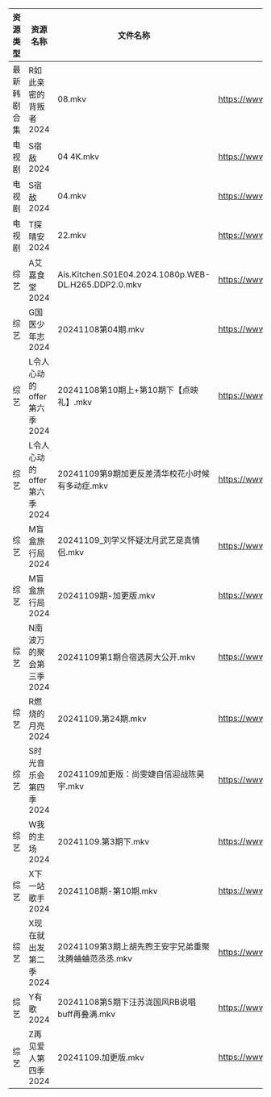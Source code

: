 | 资源类型   | 资源名称               | 文件名称                                                 | 分享链接                                 | 更新时间                |
| ------ | ------------------ | ---------------------------------------------------- | ------------------------------------ | ------------------- |
| 最新韩剧合集 | R如此亲密的背叛者2024      | 08.mkv                                               | https://www.alipan.com/s/XPaiCBQqD2E | 2024-11-09 00:06:08 |
| 电视剧    | S宿敌2024            | 04 4K.mkv                                            | https://www.alipan.com/s/jyw7xtYezPF | 2024-11-09 08:06:09 |
| 电视剧    | S宿敌2024            | 04.mkv                                               | https://www.alipan.com/s/jyw7xtYezPF | 2024-11-09 08:06:09 |
| 电视剧    | T探晴安2024           | 22.mkv                                               | https://www.alipan.com/s/BScPfWednTi | 2024-11-09 14:06:13 |
| 综艺     | A艾嘉食堂2024          | Ais.Kitchen.S01E04.2024.1080p.WEB-DL.H265.DDP2.0.mkv | https://www.alipan.com/s/qqA2j1AeyfW | 2024-11-09 08:06:56 |
| 综艺     | G国医少年志2024         | 20241108第04期.mkv                                     | https://www.alipan.com/s/wkqS6TFhLw8 | 2024-11-09 12:06:36 |
| 综艺     | L令人心动的offer第六季2024 | 20241108第10期上+第10期下【点映礼】.mkv                         | https://www.alipan.com/s/wF4mBRf7vAS | 2024-11-09 08:07:18 |
| 综艺     | L令人心动的offer第六季2024 | 20241109第9期加更反差清华校花小时候有多动症.mkv                       | https://www.alipan.com/s/wF4mBRf7vAS | 2024-11-09 14:06:58 |
| 综艺     | M盲盒旅行局2024         | 20241109_刘学义怀疑沈月武艺是真情侣.mkv                           | https://www.alipan.com/s/sw7yafb4e5C | 2024-11-09 14:07:06 |
| 综艺     | M盲盒旅行局2024         | 20241109期-加更版.mkv                                    | https://www.alipan.com/s/sw7yafb4e5C | 2024-11-09 14:07:06 |
| 综艺     | N南波万的聚会第三季2024     | 20241109第1期合宿选房大公开.mkv                               | https://www.alipan.com/s/ZWErZGPfuar | 2024-11-09 14:07:18 |
| 综艺     | R燃烧的月亮2024         | 20241109.第24期.mkv                                    | https://www.alipan.com/s/S4qcpFUguQa | 2024-11-09 14:07:31 |
| 综艺     | S时光音乐会第四季2024      | 20241109加更版：尚雯婕自信迎战陈昊宇.mkv                           | https://www.alipan.com/s/JiNiXNR4dny | 2024-11-09 16:07:36 |
| 综艺     | W我的主场2024          | 20241109.第3期下.mkv                                    | https://www.alipan.com/s/KLxaNppeykr | 2024-11-09 14:08:00 |
| 综艺     | X下一站歌手2024         | 20241108期-第10期.mkv                                   | https://www.alipan.com/s/eBKzWFKqm82 | 2024-11-09 00:08:08 |
| 综艺     | X现在就出发第二季2024      | 20241109第3期上胡先煦王安宇兄弟重聚沈腾蛐蛐范丞丞.mkv                    | https://www.alipan.com/s/YwguExbkfUt | 2024-11-09 14:08:13 |
| 综艺     | Y有歌2024            | 20241108第5期下汪苏泷国风RB说唱buff再叠满.mkv                     | https://www.alipan.com/s/6yGmsoRcXPy | 2024-11-09 12:08:14 |
| 综艺     | Z再见爱人第四季2024       | 20241109.加更版.mkv                                     | https://www.alipan.com/s/js8zJ9enmDc | 2024-11-09 14:08:28 |
